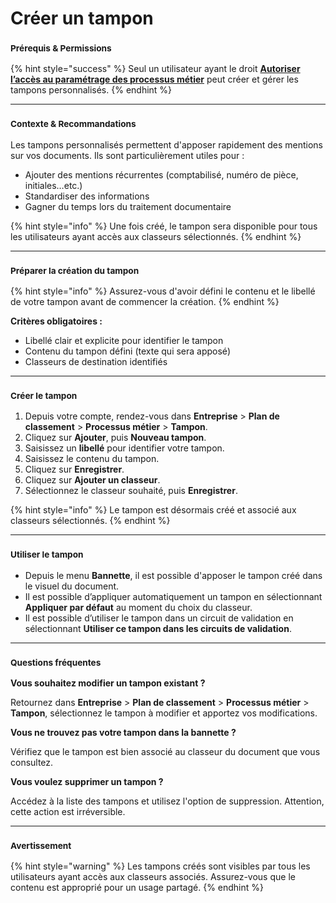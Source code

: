 # Créer un tampon

### <sup>**Prérequis & Permissions**</sup>

{% hint style="success" %}
Seul un utilisateur ayant le droit [**Autoriser l’accès au paramétrage des processus métier**](../../administration/detail-des-droits.md) peut créer et gérer les tampons personnalisés.
{% endhint %}

***

### <sup>**Contexte & Recommandations**</sup>

Les tampons personnalisés permettent d'apposer rapidement des mentions sur vos documents. Ils sont particulièrement utiles pour :

* Ajouter des mentions récurrentes (comptabilisé, numéro de pièce, initiales…etc.)
* Standardiser des informations
* Gagner du temps lors du traitement documentaire

{% hint style="info" %}
Une fois créé, le tampon sera disponible pour tous les utilisateurs ayant accès aux classeurs sélectionnés.
{% endhint %}

***

### <sup>**Préparer la création du tampon**</sup>

{% hint style="info" %}
Assurez-vous d'avoir défini le contenu et le libellé de votre tampon avant de commencer la création.
{% endhint %}

**Critères obligatoires :**

* Libellé clair et explicite pour identifier le tampon
* Contenu du tampon défini (texte qui sera apposé)
* Classeurs de destination identifiés

***

### <sup>**Créer le tampon**</sup>

1. Depuis votre compte, rendez-vous dans **Entreprise** > **Plan de classement** > **Processus métier** > **Tampon**.
2. Cliquez sur **Ajouter**, puis **Nouveau tampon**.
3. Saisissez un **libellé** pour identifier votre tampon.
4. Saisissez le contenu du tampon.
5. Cliquez sur **Enregistrer**.
6. Cliquez sur **Ajouter un classeur**.
7. Sélectionnez le classeur souhaité, puis **Enregistrer**.

{% hint style="info" %}
Le tampon est désormais créé et associé aux classeurs sélectionnés.
{% endhint %}

***

### <sup>**Utiliser le tampon**</sup>

* Depuis le menu **Bannette**, il est possible d'apposer le tampon créé dans le visuel du document.
* Il est possible d’appliquer automatiquement un tampon en sélectionnant **Appliquer par défaut** au moment du choix du classeur.
* Il est possible d’utiliser le tampon dans un circuit de validation en sélectionnant **Utiliser ce tampon dans les circuits de validation**.

***

### <sup>**Questions fréquentes**</sup>

**Vous souhaitez modifier un tampon existant ?**

Retournez dans **Entreprise** > **Plan de classement** > **Processus métier** > **Tampon**, sélectionnez le tampon à modifier et apportez vos modifications.

**Vous ne trouvez pas votre tampon dans la bannette ?**

Vérifiez que le tampon est bien associé au classeur du document que vous consultez.

**Vous voulez supprimer un tampon ?**

Accédez à la liste des tampons et utilisez l'option de suppression. Attention, cette action est irréversible.

***

### <sup>**Avertissement**</sup>

{% hint style="warning" %}
Les tampons créés sont visibles par tous les utilisateurs ayant accès aux classeurs associés. Assurez-vous que le contenu est approprié pour un usage partagé.
{% endhint %}
